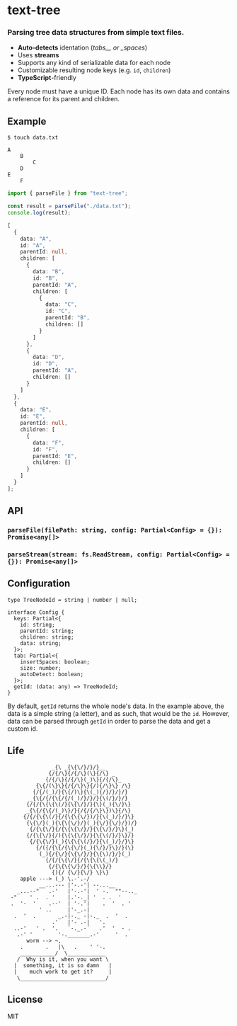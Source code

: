 # text-tree

### Parsing tree data structures from simple text files.

- **Auto-detects** identation (_tabs\_\_ or \_spaces_)
- Uses **streams**
- Supports any kind of serializable data for each node
- Customizable resulting node keys (e.g. `id`, `children`)
- **TypeScript**-friendly

Every node must have a unique ID. Each node has its own data and contains a reference for its parent and children.

## Example

```
$ touch data.txt

A
    B
        C
    D
E
    F
```

```ts
import { parseFile } from "text-tree";

const result = parseFile("./data.txt");
console.log(result);

[
  {
    data: "A",
    id: "A",
    parentId: null,
    children: [
      {
        data: "B",
        id: "B",
        parentId: "A",
        children: [
          {
            data: "C",
            id: "C",
            parentId: "B",
            children: []
          }
        ]
      },
      {
        data: "D",
        id: "D",
        parentId: "A",
        children: []
      }
    ]
  },
  {
    data: "E",
    id: "E",
    parentId: null,
    children: [
      {
        data: "F",
        id: "F",
        parentId: "E",
        children: []
      }
    ]
  }
];
```

## API

### `parseFile(filePath: string, config: Partial<Config> = {}): Promise<any[]>`

### `parseStream(stream: fs.ReadStream, config: Partial<Config> = {}): Promise<any[]>`

## Configuration

```
type TreeNodeId = string | number | null;

interface Config {
  keys: Partial<{
    id: string;
    parentId: string;
    children: string;
    data: string;
  }>;
  tab: Partial<{
    insertSpaces: boolean;
    size: number;
    autoDetect: boolean;
  }>;
  getId: (data: any) => TreeNodeId;
}
```

By default, `getId` returns the whole node's data. In the example above, the data is a simple string (a letter), and as such, that would be the `id`. However, data can be parsed through `getId` in order to parse the data and get a custom id.

## Life

```
              _{\ _{\{\/}/}/}__
             {/{/\}{/{/\}(\}{/\} _
            {/{/\}{/{/\}(_)\}{/{/\}_
         {\{/(\}\}{/{/\}\}{/){/\}\} /\}
        {/{/(_)/}{\{/)\}{\(_){/}/}/}/}
       _{\{/{/{\{/{/(_)/}/}/}{\(/}/}/}
      {/{/{\{\{\(/}{\{\/}/}{\}(_){\/}\}
      _{\{/{\{/(_)\}/}{/{/{/\}\})\}{/\}
     {/{/{\{\(/}{/{\{\{\/})/}{\(_)/}/}\}
      {\{\/}(_){\{\{\/}/}(_){\/}{\/}/})/}
       {/{\{\/}{/{\{\{\/}/}{\{\/}/}\}(_)
      {/{\{\/}{/){\{\{\/}/}{\{\(/}/}\}/}
       {/{\{\/}(_){\{\{\(/}/}{\(_)/}/}\}
         {/({/{\{/{\{\/}(_){\/}/}\}/}(\}
          (_){/{\/}{\{\/}/}{\{\)/}/}(_)
            {/{/{\{\/}{/{\{\{\(_)/}
             {/{\{\{\/}/}{\{\\}/}
              {){/ {\/}{\/} \}\}
    apple ---> (_) \.-'.-/
          __...--- |'-.-'| --...__
   _...--"   .-'   |'-.-'|  ' -.  ""--.._
 -"    ' .  . '    |.'-._| '  . .  '
 .  '-  '    .--'  | '-.'|    .  '  . '
          ' ..     |'-_.-|
  .  '  .       _.-|-._ -|-._  .  '  .
              .'   |'- .-|   '.
  ..-'   ' .  '.   `-._.-´   .'  '  - .
   .-' '        '-._______.-'     '  .
      worm --> ~,
    .       .   |\   .    ' '-.
    ___________/  \____________
   /  Why is it, when you want \
  |  something, it is so damn   |
  |    much work to get it?     |
   \___________________________/
```

## License

MIT

